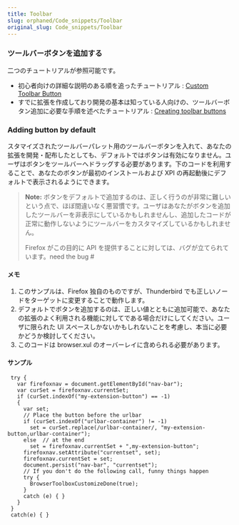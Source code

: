 ```yaml
---
title: Toolbar
slug: orphaned/Code_snippets/Toolbar
original_slug: Code_snippets/Toolbar
---
```


### ツールバーボタンを追加する

二つのチュートリアルが参照可能です。

- 初心者向けの詳細な説明のある順を追ったチュートリアル : [Custom Toolbar Button](ja/Custom_Toolbar_Button)
- すでに拡張を作成しており開発の基本は知っている人向けの、ツールバーボタン追加に必要な手順を述べたチュートリアル : [Creating toolbar buttons](ja/Creating_toolbar_buttons)

### Adding button by default

スタマイズされたツールバーパレット用のツールバーボタンを入れて、あなたの拡張を開発・配布したとしても、デフォルトではボタンは有効になりません。ユーザはボタンをツールバーへドラッグする必要があります。下のコードを利用することで、あなたのボタンが最初のインストールおよび XPI の再起動後にデフォルトで表示されるようにできます。

> **Note:** ボタンをデフォルトで追加するのは、正しく行うのが非常に難しいという点で、ほぼ間違いなく悪習慣です。ユーザはあなたがボタンを追加したツールバーを非表示にしているかもしれませんし、追加したコードが正常に動作しないようにツールバーをカスタマイズしているかもしれません。
>
> Firefox がこの目的に API を提供することに対しては、バグが立てられています。need the bug #

#### メモ

1. このサンプルは、Firefox 独自のものですが、Thunderbird でも正しいノードをターゲットに変更することで動作します。
2. デフォルトでボタンを追加するのは、正しい値とともに追加可能で、あなたの拡張のよく利用される機能に対してである場合だけにしてください。ユーザに限られた UI スペースしかないかもしれないことを考慮し、本当に必要かどうか検討してください。
3. このコードは browser.xul のオーバーレイに含められる必要があります。

#### サンプル

```
 try {
   var firefoxnav = document.getElementById("nav-bar");
   var curSet = firefoxnav.currentSet;
   if (curSet.indexOf("my-extension-button") == -1)
   {
     var set;
     // Place the button before the urlbar
     if (curSet.indexOf("urlbar-container") != -1)
       set = curSet.replace(/urlbar-container/, "my-extension-button,urlbar-container");
     else  // at the end
       set = firefoxnav.currentSet + ",my-extension-button";
     firefoxnav.setAttribute("currentset", set);
     firefoxnav.currentSet = set;
     document.persist("nav-bar", "currentset");
     // If you don't do the following call, funny things happen
     try {
       BrowserToolboxCustomizeDone(true);
     }
     catch (e) { }
   }
 }
 catch(e) { }
```
